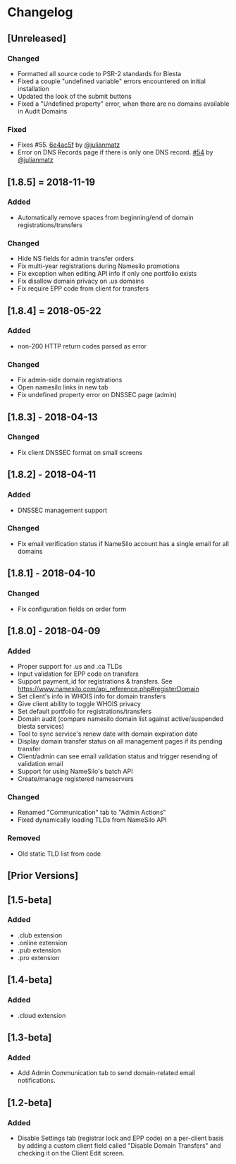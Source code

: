 # Changelog

## [Unreleased]

### Changed

-   Formatted all source code to PSR-2 standards for Blesta
-   Fixed a couple "undefined variable" errors encountered on initial installation
-   Updated the look of the submit buttons
-   Fixed a "Undefined property" error, when there are no domains available in Audit Domains

### Fixed

-   Fixes #55. [6e4ac5f](https://github.com/NETLINK/Blesta-Namesilo/commit/6e4ac5f51aa224fe3df23ab93762d7be6ffb2f07) by [@julianmatz](https://github.com/julianmatz)
-   Error on DNS Records page if there is only one DNS record. [#54](https://github.com/NETLINK/Blesta-Namesilo/issues/54) by [@julianmatz](https://github.com/julianmatz)

## [1.8.5] = 2018-11-19

### Added

-   Automatically remove spaces from beginning/end of domain registrations/transfers

### Changed

-   Hide NS fields for admin transfer orders
-   Fix multi-year registrations during Namesilo promotions
-   Fix exception when editing API info if only one portfolio exists
-   Fix disallow domain privacy on .us domains
-   Fix require EPP code from client for transfers

## [1.8.4] = 2018-05-22

### Added

-   non-200 HTTP return codes parsed as error

### Changed

-   Fix admin-side domain registrations
-   Open namesilo links in new tab
-   Fix undefined property error on DNSSEC page (admin)

## [1.8.3] - 2018-04-13

### Changed

-   Fix client DNSSEC format on small screens

## [1.8.2] - 2018-04-11

### Added

-   DNSSEC management support

### Changed

-   Fix email verification status if NameSilo account has a single email for all domains

## [1.8.1] - 2018-04-10

### Changed

-   Fix configuration fields on order form

## [1.8.0] - 2018-04-09

### Added

-   Proper support for .us and .ca TLDs
-   Input validation for EPP code on transfers
-   Support payment_id for registrations & transfers.  See <https://www.namesilo.com/api_reference.php#registerDomain>
-   Set client's info in WHOIS info for domain transfers
-   Give client ability to toggle WHOIS privacy
-   Set default portfolio for registrations/transfers
-   Domain audit (compare namesilo domain list against active/suspended blesta services)
-   Tool to sync service's renew date with domain expiration date
-   Display domain transfer status on all management pages if its pending transfer
-   Client/admin can see email validation status and trigger resending of validation email
-   Support for using NameSilo's batch API
-   Create/manage registered nameservers

### Changed

-   Renamed "Communication" tab to "Admin Actions"
-   Fixed dynamically loading TLDs from NameSilo API

### Removed

-   Old static TLD list from code

## [Prior Versions]

## [1.5-beta]

### Added

-   .club extension
-   .online extension
-   .pub extension
-   .pro extension

## [1.4-beta]

### Added

-   .cloud extension

## [1.3-beta]

### Added

-   Add Admin Communication tab to send domain-related email notifications.

## [1.2-beta]

### Added

-   Disable Settings tab (registrar lock and EPP code) on a per-client basis by adding a custom client field called "Disable Domain Transfers" and checking it on the Client Edit screen.
